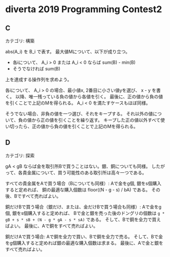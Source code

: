 # diverta 2019 Programming Contest2

## C
カテゴリ: 構築

abs(A_i) を B_i で表す。
最大値Mについて、以下が成り立つ。

* 各iについて、 A_i > 0 または A_i < 0 ならば sum(B) - min(B)
* そうでなければ sum(B)

上を達成する操作列を求めよう。

各iについて、 A_i > 0 の場合、最小値x, 2番目に小さい値yを選び、 x - y を書く。
以降、唯一残っている負の値から各値を引く。
最後に、正の値から負の値を引くことで上記のMを得られる。
A_i < 0 を満たすケースもほぼ同様。

そうでない場合、非負の値を一つ選び、それをキープする。
それ以外の値について、負の値から正の値を引くことを繰り返す。
キープした正の値以外すべて使い切ったら、正の値から負の値を引くことで上記のMを得られる。

## D
カテゴリ: 探索

gA < gB ならば金を取引所Bで買うことはない。銀、銅についても同様。
したがって、各貴金属について、買う可能性のある取引所は高々一つである。

すべての貴金属をAで買う場合（Bについても同様）: Aで金をg個, 銀をs個購入すると定めれば、
銅の最適な購入個数は floor((N - g - s) / bA) である。
その後、Bですべて売ればよい。

銅だけBで買う場合（銀だけ、または、金だけBで買う場合も同様）: Aで金をg個, 銀をs個購入すると定めれば、
Bで金と銀を売った後のドングリの個数は `g * gB + s * sB + (N - g * gA - s * sA)` である。
そして、Bで銅を全力で買えばよい。
最後に、Aで銅をすべて売ればよい。

銅だけAで買う場合: Aで銅を全力で買い、Bで銅を全力で売る。
そして、Bで金をg個購入すると定めれば銀の最適な購入個数は求まる。
最後に、Aで金と銀をすべて売ればよい。
